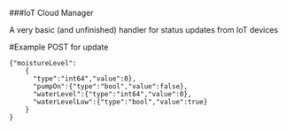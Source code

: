###IoT Cloud Manager

A very basic (and unfinished) handler for status updates from IoT devices

#Example POST for update</h3>
```
{"moistureLevel":
    {
      "type":"int64","value":0},
      "pumpOn":{"type":"bool","value":false},
      "waterLevel":{"type":"int64","value":0},
      "waterLevelLow":{"type":"bool","value":true}
    }
}
```